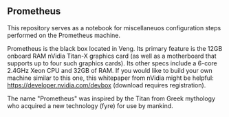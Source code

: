 ## Prometheus

This repository serves as a notebook for miscellaneuos configuration steps performed on the Prometheus machine.

Prometheus is the black box located in Veng. Its primary feature is the 12GB onboard RAM nVidia Titan-X graphics card (as well as a motherboard that supports up to four such graphics cards). Its other specs include a 6-core 2.4GHz Xeon CPU and 32GB of RAM. If you would like to build your own machine similar to this one, this whitepaper from nVidia might be helpful: https://developer.nvidia.com/devbox (download requires registration).

The name "Prometheus" was inspired by the Titan from Greek mythology who acquired a new technology (fyre) for use by mankind.
